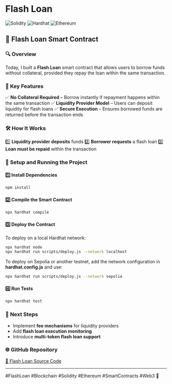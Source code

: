 # Flash Loan

![Solidity](https://img.shields.io/badge/Solidity-^0.8.20-blue)
![Hardhat](https://img.shields.io/badge/Hardhat-%E2%9C%94-yellow)
![Ethereum](https://img.shields.io/badge/Ethereum-Smart%20Contracts-green)

## 📅 **Flash Loan Smart Contract**

### 🔍 **Overview**
Today, I built a **Flash Loan** smart contract that allows users to borrow funds without collateral, provided they repay the loan within the same transaction.

### 📜 **Key Features**
✅ **No Collateral Required** – Borrow instantly if repayment happens within the same transaction
✅ **Liquidity Provider Model** – Users can deposit liquidity for flash loans
✅ **Secure Execution** – Ensures borrowed funds are returned before the transaction ends

### 🛠️ **How It Works**
1️⃣ **Liquidity provider deposits** funds
2️⃣ **Borrower requests** a flash loan
3️⃣ **Loan must be repaid** within the transaction

### 🚀 **Setup and Running the Project**
#### **1️⃣ Install Dependencies**
```sh
npm install
```

#### **2️⃣ Compile the Smart Contract**
```sh
npx hardhat compile
```

#### **3️⃣ Deploy the Contract**
To deploy on a local Hardhat network:
```sh
npx hardhat node  
npx hardhat run scripts/deploy.js --network localhost
```
To deploy on Sepolia or another testnet, add the network configuration in **hardhat.config.js** and use:
```sh
npx hardhat run scripts/deploy.js --network sepolia
```

#### **4️⃣ Run Tests**
```sh
npx hardhat test
```

### 🔗 **Next Steps**
- Implement **fee mechanisms** for liquidity providers
- Add **flash loan execution monitoring**
- Introduce **multi-token flash loan support**

### 🌐 **GitHub Repository**
[🔗 Flash Loan Source Code](https://github.com/your-repository-link)

---
#FlashLoan #Blockchain #Solidity #Ethereum #SmartContracts #Web3 🚀
